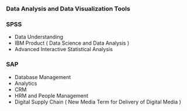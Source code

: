 ### Data Analysis and Data Visualization Tools

### SPSS
- Data Understanding
- IBM Product ( Data Science and Data Analysis )
- Advanced Interactive Statistical Analysis

### SAP
- Database Management
- Analytics
- CRM
- HRM and People Management
- Digital Supply Chain ( New Media Term for Delivery of Digital Media )
